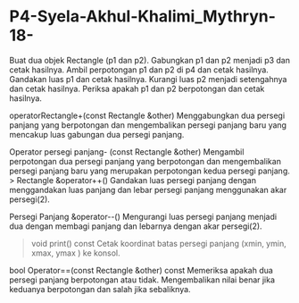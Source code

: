# P4-Syela-Akhul-Khalimi_Mythryn-18-
Buat dua objek Rectangle (p1 dan p2). Gabungkan p1 dan p2 menjadi p3 dan cetak hasilnya. Ambil perpotongan p1 dan p2 di p4 dan cetak hasilnya. Gandakan luas p1 dan cetak hasilnya. Kurangi luas p2 menjadi setengahnya dan cetak hasilnya. Periksa apakah p1 dan p2 berpotongan dan cetak hasilnya.

operatorRectangle+(const Rectangle &other) Menggabungkan dua persegi panjang yang berpotongan dan mengembalikan persegi panjang baru yang mencakup luas gabungan dua persegi panjang.

Operator persegi panjang- (const Rectangle &other) Mengambil perpotongan dua persegi panjang yang berpotongan dan mengembalikan persegi panjang baru yang merupakan perpotongan kedua persegi panjang. >
Rectangle &operator++() Gandakan luas persegi panjang dengan menggandakan luas​ ​panjang dan lebar persegi panjang menggunakan akar persegi(2).

Persegi Panjang &operator--() Mengurangi luas persegi panjang menjadi dua dengan membagi panjang dan lebarnya dengan akar persegi(2).
> void print() const Cetak koordinat batas persegi panjang (xmin, ymin, xmax, ymax ) ke konsol.

bool Operator==(const Rectangle &other) const Memeriksa apakah dua persegi panjang berpotongan atau tidak. Mengembalikan nilai benar jika keduanya berpotongan dan salah jika sebaliknya.
